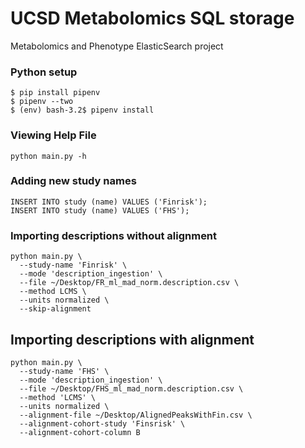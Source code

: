 # UCSD Metabolomics SQL storage
Metabolomics and Phenotype ElasticSearch project

### Python setup
```
$ pip install pipenv
$ pipenv --two
$ (env) bash-3.2$ pipenv install
```

### Viewing Help File
```
python main.py -h
```

### Adding new study names
```
INSERT INTO study (name) VALUES ('Finrisk');
INSERT INTO study (name) VALUES ('FHS');
```

### Importing descriptions without alignment
```
python main.py \
  --study-name 'Finrisk' \
  --mode 'description_ingestion' \
  --file ~/Desktop/FR_ml_mad_norm.description.csv \
  --method LCMS \
  --units normalized \
  --skip-alignment
```

## Importing descriptions with alignment
```
python main.py \
  --study-name 'FHS' \
  --mode 'description_ingestion' \
  --file ~/Desktop/FHS_ml_mad_norm.description.csv \
  --method 'LCMS' \
  --units normalized \
  --alignment-file ~/Desktop/AlignedPeaksWithFin.csv \
  --alignment-cohort-study 'Finsrisk' \
  --alignment-cohort-column B
```
